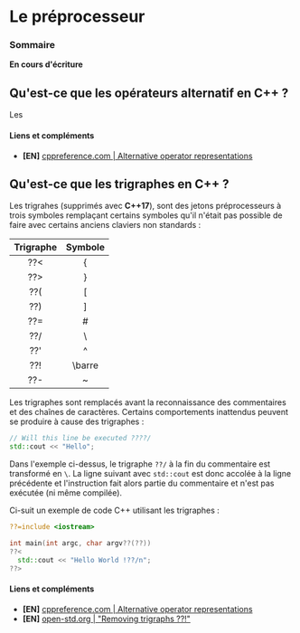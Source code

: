# Le préprocesseur

### Sommaire

**En cours d'écriture**

## Qu'est-ce que les opérateurs alternatif en C++ ?

Les

#### Liens et compléments
 - **[EN]** [cppreference.com | Alternative operator representations](https://en.cppreference.com/w/cpp/language/operator_alternative)

## Qu'est-ce que les trigraphes en C++ ?

Les trigrahes (supprimés avec **C++17**), sont des jetons préprocesseurs à trois symboles remplaçant certains symboles qu'il n'était pas possible de faire avec certains anciens claviers non standards :

| Trigraphe | Symbole |
|:---------:|:-------:|
|    ??<    |    {    |
|    ??>    |    }    |
|    ??(    |    [    |
|    ??)    |    ]    |
|    ??=    |    #    |
|    ??/    |    \    |
|    ??'    |    ^    |
|    ??!    |  \barre  |
|    ??-    |    ~    |



Les trigraphes sont remplacés avant la reconnaissance des commentaires et des chaînes de caractères. Certains comportements inattendus peuvent se produire à cause des trigraphes :

```cpp
// Will this line be executed ????/
std::cout << "Hello";
```

Dans l'exemple ci-dessus, le trigraphe `??/` à la fin du commentaire est transformé en `\`. La ligne suivant avec `std::cout` est donc accolée à la ligne précédente et l'instruction fait alors partie du commentaire et n'est pas exécutée (ni même compilée).

Ci-suit un exemple de code C++ utilisant les trigraphes :

```cpp
??=include <iostream>

int main(int argc, char argv??(??))
??<
  std::cout << "Hello World !??/n";
??>

```


#### Liens et compléments
 - **[EN]** [cppreference.com | Alternative operator representations](https://en.cppreference.com/w/cpp/language/operator_alternative)
 - **[EN]** [open-std.org | "Removing trigraphs ??!"](http://www.open-std.org/jtc1/sc22/wg21/docs/papers/2014/n3981.html)
